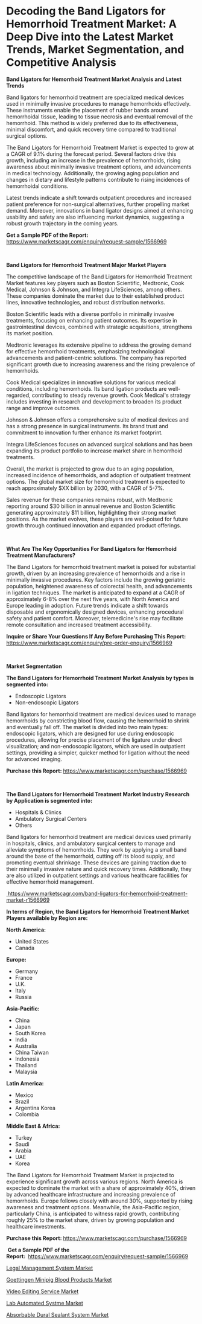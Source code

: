 <p><h1>Decoding the Band Ligators for Hemorrhoid Treatment Market: A Deep Dive into the Latest Market Trends, Market Segmentation, and Competitive Analysis</h1></p><p><strong>Band Ligators for Hemorrhoid Treatment Market Analysis and Latest Trends</strong></p>
<p><p>Band ligators for hemorrhoid treatment are specialized medical devices used in minimally invasive procedures to manage hemorrhoids effectively. These instruments enable the placement of rubber bands around hemorrhoidal tissue, leading to tissue necrosis and eventual removal of the hemorrhoid. This method is widely preferred due to its effectiveness, minimal discomfort, and quick recovery time compared to traditional surgical options.</p><p>The Band Ligators for Hemorrhoid Treatment Market is expected to grow at a CAGR of 9.1% during the forecast period. Several factors drive this growth, including an increase in the prevalence of hemorrhoids, rising awareness about minimally invasive treatment options, and advancements in medical technology. Additionally, the growing aging population and changes in dietary and lifestyle patterns contribute to rising incidences of hemorrhoidal conditions. </p><p>Latest trends indicate a shift towards outpatient procedures and increased patient preference for non-surgical alternatives, further propelling market demand. Moreover, innovations in band ligator designs aimed at enhancing usability and safety are also influencing market dynamics, suggesting a robust growth trajectory in the coming years.</p></p>
<p><strong>Get a Sample PDF of the Report:&nbsp;</strong> <a href="https://www.marketscagr.com/enquiry/request-sample/1566969?utm_campaign=1197&utm_medium=2&utm_source=Github&utm_content=ia&utm_term=07122024&utm_id=band-ligators-for-hemorrhoid-treatment">https://www.marketscagr.com/enquiry/request-sample/1566969</a></p>
<p>&nbsp;</p>
<p><strong>Band Ligators for Hemorrhoid Treatment Major Market Players</strong></p>
<p><p>The competitive landscape of the Band Ligators for Hemorrhoid Treatment Market features key players such as Boston Scientific, Medtronic, Cook Medical, Johnson & Johnson, and Integra LifeSciences, among others. These companies dominate the market due to their established product lines, innovative technologies, and robust distribution networks.</p><p>Boston Scientific leads with a diverse portfolio in minimally invasive treatments, focusing on enhancing patient outcomes. Its expertise in gastrointestinal devices, combined with strategic acquisitions, strengthens its market position.</p><p>Medtronic leverages its extensive pipeline to address the growing demand for effective hemorrhoid treatments, emphasizing technological advancements and patient-centric solutions. The company has reported significant growth due to increasing awareness and the rising prevalence of hemorrhoids.</p><p>Cook Medical specializes in innovative solutions for various medical conditions, including hemorrhoids. Its band ligation products are well-regarded, contributing to steady revenue growth. Cook Medical's strategy includes investing in research and development to broaden its product range and improve outcomes.</p><p>Johnson & Johnson offers a comprehensive suite of medical devices and has a strong presence in surgical instruments. Its brand trust and commitment to innovation further enhance its market footprint.  </p><p>Integra LifeSciences focuses on advanced surgical solutions and has been expanding its product portfolio to increase market share in hemorrhoid treatments. </p><p>Overall, the market is projected to grow due to an aging population, increased incidence of hemorrhoids, and adoption of outpatient treatment options. The global market size for hemorrhoid treatment is expected to reach approximately $XX billion by 2030, with a CAGR of 5-7%.</p><p>Sales revenue for these companies remains robust, with Medtronic reporting around $30 billion in annual revenue and Boston Scientific generating approximately $11 billion, highlighting their strong market positions. As the market evolves, these players are well-poised for future growth through continued innovation and expanded product offerings.</p></p>
<p>&nbsp;</p>
<p><strong>What Are The Key Opportunities For Band Ligators for Hemorrhoid Treatment Manufacturers?</strong></p>
<p><p>The Band Ligators for hemorrhoid treatment market is poised for substantial growth, driven by an increasing prevalence of hemorrhoids and a rise in minimally invasive procedures. Key factors include the growing geriatric population, heightened awareness of colorectal health, and advancements in ligation techniques. The market is anticipated to expand at a CAGR of approximately 6-8% over the next five years, with North America and Europe leading in adoption. Future trends indicate a shift towards disposable and ergonomically designed devices, enhancing procedural safety and patient comfort. Moreover, telemedicine's rise may facilitate remote consultation and increased treatment accessibility.</p></p>
<p><strong>Inquire or Share Your Questions If Any Before Purchasing This Report:</strong> <a href="https://www.marketscagr.com/enquiry/pre-order-enquiry/1566969?utm_campaign=1197&utm_medium=2&utm_source=Github&utm_content=ia&utm_term=07122024&utm_id=band-ligators-for-hemorrhoid-treatment">https://www.marketscagr.com/enquiry/pre-order-enquiry/1566969</a></p>
<p>&nbsp;</p>
<p><strong>Market Segmentation</strong></p>
<p><strong>The Band Ligators for Hemorrhoid Treatment Market Analysis by types is segmented into:</strong></p>
<p><ul><li>Endoscopic Ligators</li><li>Non-endoscopic Ligators</li></ul></p>
<p><p>Band ligators for hemorrhoid treatment are medical devices used to manage hemorrhoids by constricting blood flow, causing the hemorrhoid to shrink and eventually fall off. The market is divided into two main types: endoscopic ligators, which are designed for use during endoscopic procedures, allowing for precise placement of the ligature under direct visualization; and non-endoscopic ligators, which are used in outpatient settings, providing a simpler, quicker method for ligation without the need for advanced imaging.</p></p>
<p><strong>Purchase this Report:&nbsp;</strong><a href="https://www.marketscagr.com/purchase/1566969?utm_campaign=1197&utm_medium=2&utm_source=Github&utm_content=ia&utm_term=07122024&utm_id=band-ligators-for-hemorrhoid-treatment">https://www.marketscagr.com/purchase/1566969</a></p>
<p>&nbsp;</p>
<p><strong>The Band Ligators for Hemorrhoid Treatment Market Industry Research by Application is segmented into:</strong></p>
<p><ul><li>Hospitals & Clinics</li><li>Ambulatory Surgical Centers</li><li>Others</li></ul></p>
<p><p>Band ligators for hemorrhoid treatment are medical devices used primarily in hospitals, clinics, and ambulatory surgical centers to manage and alleviate symptoms of hemorrhoids. They work by applying a small band around the base of the hemorrhoid, cutting off its blood supply, and promoting eventual shrinkage. These devices are gaining traction due to their minimally invasive nature and quick recovery times. Additionally, they are also utilized in outpatient settings and various healthcare facilities for effective hemorrhoid management.</p></p>
<p><a href="https://www.marketscagr.com/band-ligators-for-hemorrhoid-treatment-market-r1566969?utm_campaign=1197&utm_medium=2&utm_source=Github&utm_content=ia&utm_term=07122024&utm_id=band-ligators-for-hemorrhoid-treatment">&nbsp;https://www.marketscagr.com/band-ligators-for-hemorrhoid-treatment-market-r1566969</a></p>
<p><strong>In terms of Region, the Band Ligators for Hemorrhoid Treatment Market Players available by Region are:</strong></p>
<p>
    <p> <strong> North America: </strong>
        <ul>
            <li>United States</li>
            <li>Canada</li>
        </ul>
        </p> 
    <p> <strong> Europe: </strong>
        <ul>
            <li>Germany</li>
            <li>France</li>
            <li>U.K.</li>
            <li>Italy</li>
            <li>Russia</li>
        </ul>
        </p> 
    <p> <strong> Asia-Pacific: </strong>
        <ul>
            <li>China</li>
            <li>Japan</li>
            <li>South Korea</li>
            <li>India</li>
            <li>Australia</li>
            <li>China Taiwan</li>
            <li>Indonesia</li>
            <li>Thailand</li>
            <li>Malaysia</li>
        </ul>
        </p> 
    <p> <strong> Latin America: </strong>
        <ul>
            <li>Mexico</li>
            <li>Brazil</li>
            <li>Argentina Korea</li>
            <li>Colombia</li>
        </ul>
        </p> 
    <p> <strong> Middle East & Africa: </strong>
        <ul>
            <li>Turkey</li>
            <li>Saudi</li>
            <li>Arabia</li>
            <li>UAE</li>
            <li>Korea</li>
        </ul>
    </p>
    </p>
<p><p>The Band Ligators for Hemorrhoid Treatment Market is projected to experience significant growth across various regions. North America is expected to dominate the market with a share of approximately 40%, driven by advanced healthcare infrastructure and increasing prevalence of hemorrhoids. Europe follows closely with around 30%, supported by rising awareness and treatment options. Meanwhile, the Asia-Pacific region, particularly China, is anticipated to witness rapid growth, contributing roughly 25% to the market share, driven by growing population and healthcare investments.</p></p>
<p><strong>Purchase this Report: </strong><a href="https://www.marketscagr.com/purchase/1566969?utm_campaign=1197&utm_medium=2&utm_source=Github&utm_content=ia&utm_term=07122024&utm_id=band-ligators-for-hemorrhoid-treatment">https://www.marketscagr.com/purchase/1566969</a></p>
<p>&nbsp;<strong>Get a Sample PDF of the Report:&nbsp;&nbsp;</strong><a href="https://www.marketscagr.com/enquiry/request-sample/1566969?utm_campaign=1197&utm_medium=2&utm_source=Github&utm_content=ia&utm_term=07122024&utm_id=band-ligators-for-hemorrhoid-treatment">https://www.marketscagr.com/enquiry/request-sample/1566969</a></p>
<p><strong></strong></p>
<p><p><a href="https://www.linkedin.com/pulse/key-drivers-legal-management-system-market-expansion-2024-2031-3hfme?utm_campaign=1197&utm_medium=2&utm_source=Github&utm_content=ia&utm_term=07122024&utm_id=band-ligators-for-hemorrhoid-treatment">Legal Management System Market</a></p><p><a href="https://issuu.com/reportprime-2/docs/goettingen-minipig-blood-products-market-size-2030?utm_campaign=1197&utm_medium=2&utm_source=Github&utm_content=ia&utm_term=07122024&utm_id=band-ligators-for-hemorrhoid-treatment">Goettingen Minipig Blood Products Market</a></p><p><a href="https://www.linkedin.com/pulse/video-editing-service-market-size-demand-supply-situation-share-iegce?utm_campaign=1197&utm_medium=2&utm_source=Github&utm_content=ia&utm_term=07122024&utm_id=band-ligators-for-hemorrhoid-treatment">Video Editing Service Market</a></p><p><a href="https://github.com/prosalinda88/Market-Research-Report-List-6/blob/main/lab-automated-systme-market.md?utm_campaign=1197&utm_medium=2&utm_source=Github&utm_content=ia&utm_term=07122024&utm_id=band-ligators-for-hemorrhoid-treatment">Lab Automated Systme Market</a></p><p><a href="https://issuu.com/reportprime-2/docs/absorbable-dural-sealant-system-market-size-2030.p?utm_campaign=1197&utm_medium=2&utm_source=Github&utm_content=ia&utm_term=07122024&utm_id=band-ligators-for-hemorrhoid-treatment">Absorbable Dural Sealant System Market</a></p></p>
